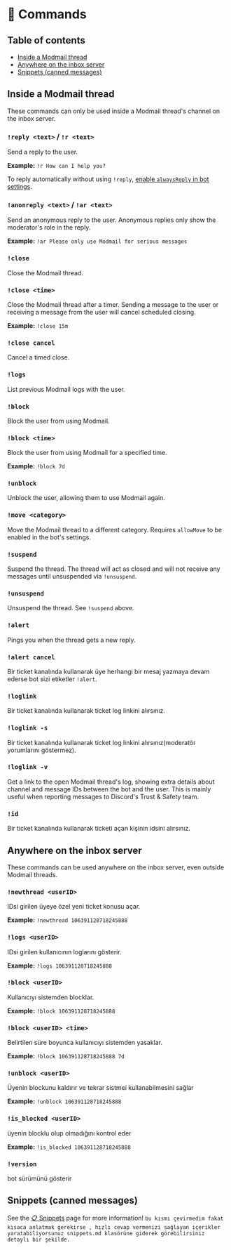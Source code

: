 # 🤖 Commands

## Table of contents
* [Inside a Modmail thread](#inside-a-modmail-thread)
* [Anywhere on the inbox server](#anywhere-on-the-inbox-server)
* [Snippets (canned messages)](#snippets-canned-messages)

## Inside a Modmail thread
These commands can only be used inside a Modmail thread's channel on the inbox server.

### `!reply <text>` / `!r <text>`
Send a reply to the user.

**Example:** `!r How can I help you?`

To reply automatically without using `!reply`, [enable `alwaysReply` in bot settings](configuration.md).

### `!anonreply <text>` / `!ar <text>`
Send an anonymous reply to the user. Anonymous replies only show the moderator's role in the reply.

**Example:** `!ar Please only use Modmail for serious messages`

### `!close`
Close the Modmail thread.

### `!close <time>`
Close the Modmail thread after a timer. Sending a message to the user or receiving a message from the user will cancel scheduled closing.

**Example:** `!close 15m`

### `!close cancel`
Cancel a timed close.

### `!logs`
List previous Modmail logs with the user.

### `!block`
Block the user from using Modmail.

### `!block <time>`
Block the user from using Modmail for a specified time.

**Example:** `!block 7d`

### `!unblock`
Unblock the user, allowing them to use Modmail again.

### `!move <category>`
Move the Modmail thread to a different category.
Requires `allowMove` to be enabled in the bot's settings.

### `!suspend`
Suspend the thread.
The thread will act as closed and will not receive any messages until unsuspended via `!unsuspend`.

### `!unsuspend`
Unsuspend the thread. See `!suspend` above.

### `!alert`
Pings you when the thread gets a new reply.

### `!alert cancel`
Bir ticket kanalında kullanarak üye herhangi bir mesaj yazmaya devam ederse bot sizi etiketler `!alert`.

### `!loglink`
Bir ticket kanalında kullanarak ticket log linkini alırsınız.

### `!loglink -s`
Bir ticket kanalında kullanarak ticket log linkini alırsınız(moderatör yorumlarını göstermez).

### `!loglink -v`
Get a link to the open Modmail thread's log, showing extra details about channel and message IDs between the bot and the user.
This is mainly useful when reporting messages to Discord's Trust & Safety team.

### `!id`
Bir ticket kanalında kullanarak ticketi açan kişinin idsini alırsınız.

## Anywhere on the inbox server
These commands can be used anywhere on the inbox server, even outside Modmail threads.

### `!newthread <userID>`
IDsi girilen üyeye özel yeni ticket konusu açar.

**Example:** `!newthread 106391128718245888`

### `!logs <userID>`
IDsi girilen kullanıcının loglarını gösterir.

**Example:** `!logs 106391128718245888`

### `!block <userID>`
Kullanıcıyı sistemden blocklar.

**Example:** `!block 106391128718245888`

### `!block <userID> <time>`
Belirtilen süre boyunca kullanıcıyı sistemden yasaklar.

**Example:** `!block 106391128718245888 7d`

### `!unblock <userID>`
Üyenin blockunu kaldırır ve tekrar sistmei kullanabilmesini sağlar

**Example:** `!unblock 106391128718245888`

### `!is_blocked <userID>`
üyenin blocklu olup olmadığını kontrol eder

**Example:** `!is_blocked 106391128718245888`

### `!version`
bot sürümünü gösterir

## Snippets (canned messages)
See the [📋 Snippets](snippets.md) page for more information!  `bu kısmı çevirmedim fakat kısaca anlatmak gerekirse , hızlı cevap vermenizi sağlayan içerikler yaratabiliyorsunuz snippets.md klasörüne giderek görebilirsiniz detaylı bir şekilde.`
